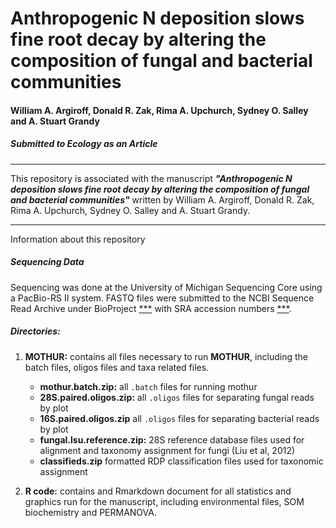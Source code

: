 # Anthropogenic N deposition slows fine root decay by altering the composition of fungal and bacterial communities


#### William A. Argiroff, Donald R. Zak, Rima A. Upchurch, Sydney O. Salley and A. Stuart Grandy



##### Submitted to ***Ecology*** as an Article

***************

This repository is associated with the manuscript ***"Anthropogenic N deposition slows fine root decay by altering the composition of fungal and bacterial communities"*** written by William A. Argiroff, Donald R. Zak, Rima A. Upchurch, Sydney O. Salley and A. Stuart Grandy.

***************
Information about this repository

##### **Sequencing Data**
Sequencing was done at the University of Michigan Sequencing Core using a PacBio-RS II system. FASTQ files were submitted to the NCBI Sequence Read Archive under BioProject [***](http://www.ncbi.nlm.nih.gov/bioproject/***) with SRA accession numbers [***](https://www.ncbi.nlm.nih.gov/sra/***[accn]).

##### **Directories:**
1. **MOTHUR:** contains all files necessary to run **MOTHUR**, including the batch files, oligos files and taxa related files. 
	- **mothur.batch.zip:** all `.batch` files for running mothur
	- **28S.paired.oligos.zip:** all `.oligos` files for separating fungal reads by plot
	- **16S.paired.oligos.zip** all `.oligos` files for separating bacterial reads by plot
	- **fungal.lsu.reference.zip:** 28S reference database files used for alignment and taxonomy assignment for fungi (Liu 		et al, 2012)
	- **classifieds.zip** formatted RDP classification files used for taxonomic assignment

4. **R code:** contains and Rmarkdown document for all statistics and graphics run for the manuscript, including environmental files, SOM biochemistry and PERMANOVA.
